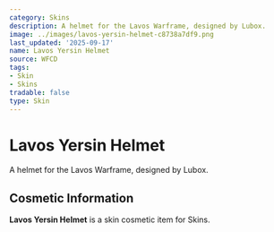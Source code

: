 ```yaml
---
category: Skins
description: A helmet for the Lavos Warframe, designed by Lubox.
image: ../images/lavos-yersin-helmet-c8738a7df9.png
last_updated: '2025-09-17'
name: Lavos Yersin Helmet
source: WFCD
tags:
- Skin
- Skins
tradable: false
type: Skin
---
```


# Lavos Yersin Helmet

A helmet for the Lavos Warframe, designed by Lubox.

## Cosmetic Information

**Lavos Yersin Helmet** is a skin cosmetic item for Skins.

